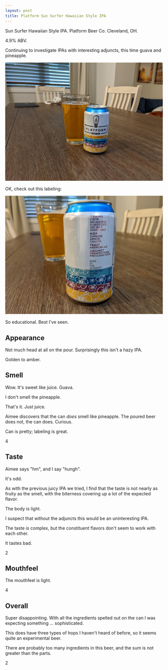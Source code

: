 ```yaml
---
layout: post
title: Platform Sun Surfer Hawaiian Style IPA
---
```

Sun Surfer Hawaiian Style IPA.
Platform Beer Co.
Cleveland, OH.

4.9% ABV.

Continuing to investigate IPAs with interesting adjuncts,
this time guava and pineapple.

<img class="beer-photo" src="/beer/images/2021-05-02-platform-sun-surfer-hawaiian-style-ipa.jpg"/>

OK, check out this labeling:

<img class="beer-photo" src="/beer/images/2021-05-02-platform-sun-surfer-hawaiian-style-ipa-label.jpg"/>

So educational. Best I've seen.


## Appearance

Not much head at all on the pour.
Surprisingly this isn't a hazy IPA.

Golden to amber.

## Smell

Wow. It's sweet like juice.
Guava.

I don't smell the pineapple.

That's it. Just juice.

Aimee discovers that the can _does_ smell like pineapple.
The poured beer does not, the can does.
Curious.

Can is pretty; labeling is great.

4


## Taste

Aimee says "hm",
and I say "hungh".

It's odd.

As with the previous juicy IPA we tried,
I find that the taste is not nearly as fruity as the smell,
with the biterness covering up a lot of the expected flavor.

The body is light.

I suspect that without the adjuncts this would be an uninteresting IPA.

The taste _is_ complex,
but the constituent flavors don't seem to work with each other.

It tastes bad.

2


## Mouthfeel

The mouthfeel is light.

4


## Overall

Super disappointing.
With all the ingredients spelled out on the can I was expecting something ... sophisticated.

This does have three types of hops I haven't heard of before,
so it seems quite an experimental beer.

There are probably too many ingredients in this beer,
and the sum is not greater than the parts.

2
